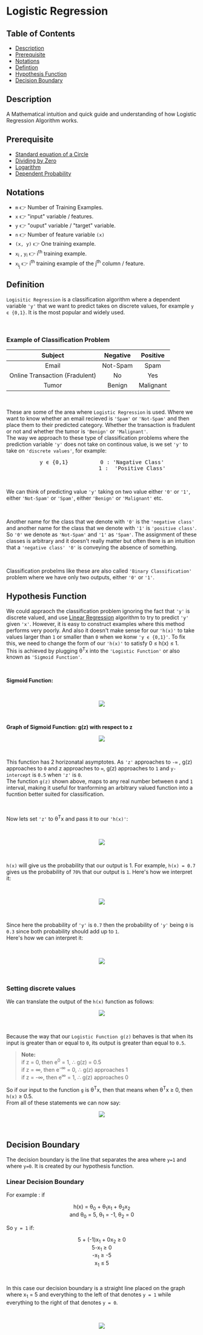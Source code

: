 # Logistic Regression

## Table of Contents
- [Description](#description)
- [Prerequisite](#prerequisite)
- [Notations](#notations)
- [Defintion](#definition)
- [Hypothesis Function](#hypothesis-function)
- [Decision Boundary](#decision-boundary)

## Description
A Mathematical intuition and quick guide and understanding of how Logistic Regression Algorithm works. 

## Prerequisite
 - [Standard equation of a Circle](https://www.khanacademy.org/math/algebra2/intro-to-conics-alg2/modal/v/writing-standard-equation-of-circle)
- [Dividing by Zero](https://youtu.be/J2z5uzqxJNU)
- [Logarithm](https://www.khanacademy.org/math/algebra2/exponential-and-logarithmic-functions/introduction-to-logarithms/v/logarithms)
- [Dependent Probability](https://www.khanacademy.org/math/statistics-probability/probability-library/modal/v/analyzing-dependent-probability)

## Notations
- `m` 👉 Number of Training Examples.
- `x` 👉 "input" variable / features.
- `y` 👉 "ouput" variable / "target" variable.
- `n` 👉 Number of feature variable `(x)`
- `(x, y)` 👉 One training example.
- `x`<sub>i</sub> , `y`<sub>i</sub>  👉 i<sup>th</sup> training example.
- `x`<sub>i<sub>j</sub></sub> 👉 i<sup>th</sup> training example of the j<sup>th</sup> column / feature.

## Definition
`Logisitic Regression` is a classification algorithm where a dependent variable `'y'` that we want to predict takes on discrete values, for example `y ϵ {0,1}`. It is the most popular and widely used.

<br>

### Example of Classification Problem
| Subject | Negative | Positive |
| :-----: | :------: | :------: |
| Email | Not-Spam | Spam |
| Online Transaction (Fradulent) | No | Yes |
| Tumor | Benign | Malignant |

<br>

These are some of the area where `Logistic Regression` is used. Where we want to know whether an email recieved is `'Spam'` or `'Not-Spam'` and then place them to their predicted category. Whether the transaction is fradulent or not and whether the tumor is `'Benign'` or `'Malignant'`.
<br>
The way we approach to these type of classification problems where the prediction variable `'y'` does not take on continous value, is we set `'y'` to take on `'discrete values'`, for example:<br>
<pre align = center>y ϵ {0,1}          0 : 'Nagative Class'
                    1 :  'Positive Class' </pre>

<br>

We can think of predicting value `'y'` taking on two value either `'0'` or `'1'`, either `'Not-Spam'` or `'Spam'`, either `'Benign'` or `'Malignant'` etc.

<br>

Another name for the class that we denote with `'0'` is the `'negative class'` and another name for the class that we denote with `'1'` is `'positive class'`. So `'0'` we denote as `'Not-Spam'` and `'1'` as `'Spam'`. The assignment of these classes is arbitrary and it doesn't really matter but often there is an intuition that a `'negative class' '0'` is conveying the absence of something.

<br>

Classification probelms like these are also called `'Binary Classification'` problem where we have only two outputs, either `'0'` or `'1'`.

## Hypothesis Function
We could appraoch the classification problem ignoring the fact that `'y'` is discrete valued, and use [Linear Regression]( https://github.com/JuzerShakir/Linear_Regression#formula-for-univariate-linear-regression) algorithm to try to predict `'y'` given `'x'`. However, it is easy to construct examples where this method performs very poorly. And also it doesn't make sense for our `'h(x)'` to take values larger than `1` or smaller than `0` when we konw `'y ϵ {0,1}'`. To fix this, we need to change the form of our `'h(x)'` to satisfy 0 ≤ h(x) ≤ 1.
<br>
This is achieved by plugging θ<sup>T</sup>x into the `'Logistic Function'` or also known as `'Sigmoid Function'`.

<br>

**Sigmoid Function:**

<br>

<p align = 'center'><img src = 'Formulas/Sigmoid_Func.PNG'></p>

<br>

**Graph of Sigmoid Function: g(z) with respect to z**
<p align = 'center'><img src = 'Formulas/Sigmoid_Func_Graph.png'></p>

<br>

This function has 2 horizonatal asymptotes. As `'z'` approaches to `-∞` , g(z) approaches to `0` and z approaches to `∞`, g(z) approaches to `1` and `y-intercept` is `0.5` when `'z'` is `0`.<br>
The function `g(z)` shown above, maps to any real number between `0` and `1` interval, making it useful for tranforming an arbitrary valued function into a fucntion better suited for classification.

<br>

Now lets set `'z'` to θ<sup>T</sup>x and pass it to our `'h(x)'`:

<br>

<p align = 'center'><img src = 'Formulas/hypothesis_fun.PNG'></p>

<br>

`h(x)` will give us the probability that our output is 1. For example, `h(x) = 0.7` gives us the probability of `70%` that our output is `1`. Here's how we interpret it:

<br>

<p align = 'center'><img src = 'Formulas/probability_1.PNG'></p>

<br>

Since here the probability of `'y'` is `0.7` then the probability of `'y'` being `0` is `0.3` since both probability should add up to `1`.<br>
Here's how we can interpret it:

<br>

<p align = 'center'><img src = 'Formulas/probability_2.PNG'></p>

<br>

### Setting discrete values
We can translate the output of the `h(x)` function as follows:<br>

<p align = 'center'><img src = 'Formulas/discrete_value_1.PNG'></p><br>

Because the way that our `Logistic Function g(z)` behaves is that when its input is greater than or equal to `0`, its output is greater than equal to `0.5`.

> **Note:**<br>
> if z = 0, then e<sup>0</sup> = 1, ∴ g(z) = 0.5<br>
> if z = ∞, then e<sup>-∞</sup> = 0, ∴ g(z) approaches 1<br>
> if z = -∞, then e<sup>∞</sup> = 1, ∴ g(z) approaches 0<br>

So if our input to the function `g` is θ<sup>T</sup>x, then that means when θ<sup>T</sup>x ≥ 0, then `h(x)` ≥ 0.5.<br>
From all of these statements we can now say:<br>

<p align = 'center'><img src = 'Formulas/discrete_value_2.PNG'></p><br>

## Decision Boundary
The decision boundary is the line that separates the area where `y=1` and where `y=0`. It is created by our hypothesis function.

### Linear Decision Boundary
For example : if<br>
<p align = center>h(x) = θ<sub>0</sub> + θ<sub>1</sub>x<sub>1</sub> + θ<sub>2</sub>x<sub>2</sub><br>
and θ<sub>0</sub> = 5, θ<sub>1</sub> = -1, θ<sub>2</sub> = 0</p>

So `y = 1` if:
<p align = center>5 + (-1)x<sub>1</sub> + 0x<sub>2</sub> ≥ 0<br>
5-x<sub>1</sub>  ≥ 0 <br>
-x<sub>1</sub> ≥ -5 <br>
x<sub>1</sub> ≤ 5 </p> 

<br>

In this case our decision boundary is a straight line placed on the graph where x<sub>1</sub> = 5 and everything to the left of that denotes `y = 1` while everything to the right of that denotes `y = 0`.

<br>

<p align = 'center'><img src = 'Formulas/linear_decision_graph.PNG'></p>

<br>


